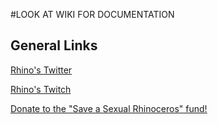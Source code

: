 #LOOK AT WIKI FOR DOCUMENTATION

## General Links

[Rhino's Twitter](https://twitter.com/SexualRhino_)

[Rhino's Twitch](https://www.twitch.tv/s3xualrhinoceros)

[Donate to the "Save a Sexual Rhinoceros" fund!](https://www.patreon.com/user?u=2693506)
